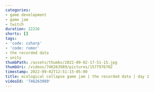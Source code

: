 ```yaml
---
categories:
- game development
- game jam
- twitch
duration: 22216
shorts: []
tags:
- 'code: csharp'
- 'code: rumor'
- the recorded data
- unity
thumbPath: /assets/thumbs/2022-09-02-17-51-15.jpg
thumbUri: /videos/746263989/pictures/1577976702
timestamp: 2022-09-02T12:51:15-05:00
title: ecological collapse game jam | the recorded data | day 1
videoId: '746263989'
---
```

